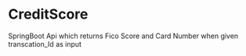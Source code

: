 # CreditScore
SpringBoot Api which returns Fico Score and Card Number when given transcation_Id as input
